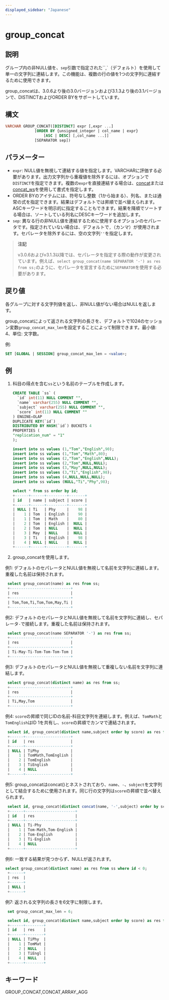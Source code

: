```yaml
---
displayed_sidebar: "Japanese"
---
```


# group_concat

## 説明

グループ内の非NULL値を、`sep`引数で指定された``,`（デフォルト）を使用して単一の文字列に連結します。この機能は、複数の行の値を1つの文字列に連結するために使用できます。

group_concatは、3.0.6より後の3.0バージョンおよび3.1.3より後の3.1バージョンで、DISTINCTおよびORDER BYをサポートしています。

## 構文

```SQL
VARCHAR GROUP_CONCAT([DISTINCT] expr [,expr ...]
             [ORDER BY {unsigned_integer | col_name | expr}
                 [ASC | DESC] [,col_name ...]]
             [SEPARATOR sep])
```

## パラメーター

- `expr`: NULL値を無視して連結する値を指定します。VARCHARに評価する必要があります。出力文字列から重複値を除外するには、オプションで`DISTINCT`を指定できます。複数の`expr`を直接連結する場合は、[concat](./concat.md)または[concat_ws](./concat_ws.md)を使用して書式を指定します。
- ORDER BYのアイテムには、符号なし整数（1から始まる）、列名、または通常の式を指定できます。結果はデフォルトでは昇順で並べ替えられます。ASCキーワードを明示的に指定することもできます。結果を降順でソートする場合は、ソートしている列名にDESCキーワードを追加します。
- `sep`: 異なる行の非NULL値を連結するために使用するオプションのセパレータです。指定されていない場合は、デフォルトで`,`（カンマ）が使用されます。セパレータを除外するには、空の文字列`''`を指定します。

> **注記**
>
> v3.0.6およびv3.1.3以降では、セパレータを指定する際の動作が変更されています。例えば、`select group_concat(name SEPARATOR '-') as res from ss;`のように、セパレータを宣言するために`SEPARATOR`を使用する必要があります。

## 戻り値

各グループに対する文字列値を返し、非NULL値がない場合はNULLを返します。

group_concatによって返される文字列の長さを、デフォルトで1024のセッション変数`group_concat_max_len`を設定することによって制限できます。最小値: 4、単位: 文字数。

例:

```sql
SET [GLOBAL | SESSION] group_concat_max_len = <value>;
```

## 例

1. 科目の得点を含む`ss`という名前のテーブルを作成します。

   ```sql
   CREATE TABLE `ss` (
     `id` int(11) NULL COMMENT "",
     `name` varchar(255) NULL COMMENT "",
     `subject` varchar(255) NULL COMMENT "",
     `score` int(11) NULL COMMENT ""
   ) ENGINE=OLAP
   DUPLICATE KEY(`id`)
   DISTRIBUTED BY HASH(`id`) BUCKETS 4
   PROPERTIES (
   "replication_num" = "1"
   );

   insert into ss values (1,"Tom","English",90);
   insert into ss values (1,"Tom","Math",80);
   insert into ss values (2,"Tom","English",NULL);
   insert into ss values (2,"Tom",NULL,NULL);
   insert into ss values (3,"May",NULL,NULL);
   insert into ss values (3,"Ti","English",98);
   insert into ss values (4,NULL,NULL,NULL);
   insert into ss values (NULL,"Ti","Phy",98);

   select * from ss order by id;
   +------+------+---------+-------+
   | id   | name | subject | score |
   +------+------+---------+-------+
   | NULL | Ti   | Phy     |    98 |
   |    1 | Tom  | English |    90 |
   |    1 | Tom  | Math    |    80 |
   |    2 | Tom  | English |  NULL |
   |    2 | Tom  | NULL    |  NULL |
   |    3 | May  | NULL    |  NULL |
   |    3 | Ti   | English |    98 |
   |    4 | NULL | NULL    |  NULL |
   +------+------+---------+-------+
   ```

2. group_concatを使用します。
  
  例1: デフォルトのセパレータとNULL値を無視して名前を文字列に連結します。重複した名前は保持されます。

  ```sql
   select group_concat(name) as res from ss;
   +---------------------------+
   | res                       |
   +---------------------------+
   | Tom,Tom,Ti,Tom,Tom,May,Ti |
   +---------------------------+
  ```

  例2: デフォルトのセパレータとNULL値を無視して名前を文字列に連結し、セパレータ`-`で接続します。重複した名前は保持されます。

  ```sql
   select group_concat(name SEPARATOR '-') as res from ss;
   +---------------------------+
   | res                       |
   +---------------------------+
   | Ti-May-Ti-Tom-Tom-Tom-Tom |
   +---------------------------+
  ```

  例3: デフォルトのセパレータとNULL値を無視して重複しない名前を文字列に連結します。

  ```sql
   select group_concat(distinct name) as res from ss;
   +---------------------------+
   | res                       |
   +---------------------------+
   | Ti,May,Tom                |
   +---------------------------+
  ```

  例4: `score`の昇順で同じIDの名前-科目文字列を連結します。例えば、`TomMath`と`TomEnglish`はID 1を共有し、`score`の昇順でカンマで連結されます。

  ```sql
   select id, group_concat(distinct name,subject order by score) as res from ss group by id order by id;
   +------+--------------------+
   | id   | res                |
   +------+--------------------+
   | NULL | TiPhy              |
   |    1 | TomMath,TomEnglish |
   |    2 | TomEnglish         |
   |    3 | TiEnglish          |
   |    4 | NULL               |
   +------+--------------------+
   ```

  例5: group_concatはconcat()とネストされており、`name`、`-`、`subject`を文字列として結合するために使用されます。同じ行の文字列は`score`の昇順で並べ替えられます。
  
  ```sql
   select id, group_concat(distinct concat(name, '-',subject) order by score) as res from ss group by id order by id;
   +------+----------------------+
   | id   | res                  |
   +------+----------------------+
   | NULL | Ti-Phy               |
   |    1 | Tom-Math,Tom-English |
   |    2 | Tom-English          |
   |    3 | Ti-English           |
   |    4 | NULL                 |
   +------+----------------------+
   ```
  
  例6: 一致する結果が見つからず、NULLが返されます。

  ```sql
  select group_concat(distinct name) as res from ss where id < 0;
   +------+
   | res  |
   +------+
   | NULL |
   +------+
   ```

  例7: 返される文字列の長さを6文字に制限します。

  ```sql
   set group_concat_max_len = 6;

   select id, group_concat(distinct name,subject order by score) as res from ss group by id order by id;
   +------+--------+
   | id   | res    |
   +------+--------+
   | NULL | TiPhy  |
   |    1 | TomMat |
   |    2 | NULL   |
   |    3 | TiEngl |
   |    4 | NULL   |
   +------+--------+
   ```

## キーワード

GROUP_CONCAT,CONCAT,ARRAY_AGG